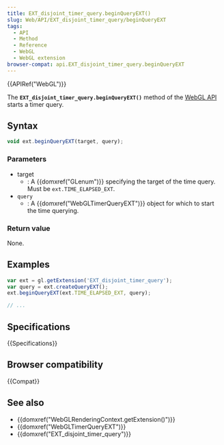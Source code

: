 ```yaml
---
title: EXT_disjoint_timer_query.beginQueryEXT()
slug: Web/API/EXT_disjoint_timer_query/beginQueryEXT
tags:
  - API
  - Method
  - Reference
  - WebGL
  - WebGL extension
browser-compat: api.EXT_disjoint_timer_query.beginQueryEXT
---
```

{{APIRef("WebGL")}}

The **`EXT_disjoint_timer_query.beginQueryEXT()`** method of
the [WebGL API](/en-US/docs/Web/API/WebGL_API) starts a timer query.

## Syntax

```js
void ext.beginQueryEXT(target, query);
```

### Parameters

- target
  - : A {{domxref("GLenum")}} specifying the target of the time query. Must be
    `ext.TIME_ELAPSED_EXT`.
- `query`
  - : A {{domxref("WebGLTimerQueryEXT")}} object for which to start the time querying.

### Return value

None.

## Examples

```js
var ext = gl.getExtension('EXT_disjoint_timer_query');
var query = ext.createQueryEXT();
ext.beginQueryEXT(ext.TIME_ELAPSED_EXT, query);

// ...
```

## Specifications

{{Specifications}}

## Browser compatibility

{{Compat}}

## See also

- {{domxref("WebGLRenderingContext.getExtension()")}}
- {{domxref("WebGLTimerQueryEXT")}}
- {{domxref("EXT_disjoint_timer_query")}}
